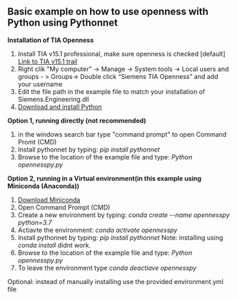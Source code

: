 ## Basic example on how to use openness with Python using Pythonnet

**Installation of TIA Openness**

 1. Install TIA v15.1 professional, make sure openness is checked [default]
	[Link to TIA v15.1 trail](https://support.industry.siemens.com/cs/ww/en/view/109761045)
 2. Right clik "My computer" -> Manage -> System tools -> Local users and groups - > Groups-> Double click “Siemens TIA Openness” and add your username
 3. Edit the file path in the example file to match your installation of Siemens.Engineering.dll
 4. [Download and install Python](www.python.org)


**Option 1, running directly (not recommended)**

 1. in the windows search bar type "command prompt" to open Command Promt (CMD)
 2. Install pythonnet by typing: *pip install pythonnet*
 3. Browse to the location of the example file and type: *Python opennesspy.py*


**Option 2, running in a Virtual environment(in this example using Miniconda (Anaconda))**

 1. [Download Miniconda](https://docs.conda.io/en/latest/miniconda.html)
 2. Open Command Prompt (CMD)
 3. Create a new environment by typing: *conda create --name opennesspy python=3.7*
 4. Actiavte the environment: *conda activate opennesspy*
 5. Install pythonnet by typing: *pip install pythonnet*  Note: installing using *conda install* didnt work.
 6. Browse to the location of the example file and type: *Python opennesspy.py*
 7. To leave the environment type *conda deactiave opennesspy*
 
 Optional: instead of manually installing use the provided environment.yml file
 
 
 
